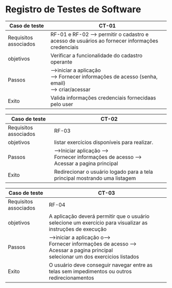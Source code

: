 # Registro de Testes de Software
| Caso de teste  | CT-01 |
| ------------- | ------------- |
| Requisitos associados | RF-01 e RF-02 --> permitir o cadastro e acesso  de usuários ao fornecer informações credenciais  |
| objetivos | Verificar a funcionalidade do cadastro operante |
| Passos    |-->iniciar a aplicação  <br> --> Fornecer informações de acesso (senha, email) <br>  --> criar/acessar
| Exito     | Valida informações credenciais fornecidaas pelo user |




| Caso de teste | CT-02                                                             |
| ------------- | -------------                                                     |
| Requisitos associados  | RF-03                                                     | 
| objetivos  |  listar  exercícios disponíveis para realizar.                                                                                               |
|  Passos    |  -->Iniciar aplicação --> <br> Fornecer informações de acesso --> <br> Acessar a pagina principal                                            |                           
|  Exito     |    Redirecionar o usuário logado para a tela principal mostrando uma listagem                                                                |




| Caso de teste  | CT-03 |
| ------------- | ------------- |
| Requisitos associados  | RF-04  |
|  objetivos | A aplicação deverá permitir que o usuário selecione um exercício para visualizar as instruções de execução  |
|  Passos    |  -->iniciar a aplicação o--> <br> Fornecer informações de acesso --> <br> Acessar a pagina principal <br> selecionar um dos exercicios listados |
|  Exito     |  O usuário deve conseguir navegar entre as telas sem impedimentos ou outros redirecionamentos |   
